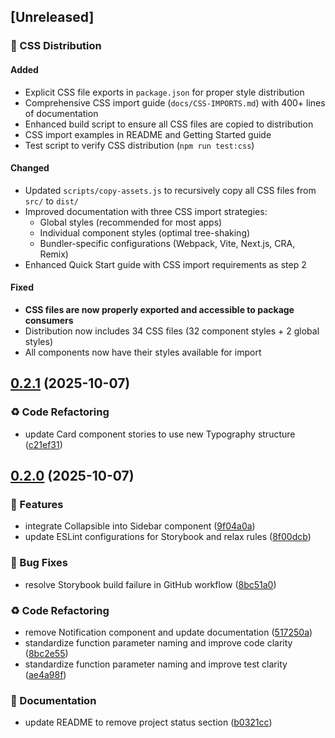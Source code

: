 ## [Unreleased]

### 🎨 CSS Distribution

#### Added
- Explicit CSS file exports in `package.json` for proper style distribution
- Comprehensive CSS import guide (`docs/CSS-IMPORTS.md`) with 400+ lines of documentation
- Enhanced build script to ensure all CSS files are copied to distribution
- CSS import examples in README and Getting Started guide
- Test script to verify CSS distribution (`npm run test:css`)

#### Changed
- Updated `scripts/copy-assets.js` to recursively copy all CSS files from `src/` to `dist/`
- Improved documentation with three CSS import strategies:
  - Global styles (recommended for most apps)
  - Individual component styles (optimal tree-shaking)
  - Bundler-specific configurations (Webpack, Vite, Next.js, CRA, Remix)
- Enhanced Quick Start guide with CSS import requirements as step 2

#### Fixed
- **CSS files are now properly exported and accessible to package consumers**
- Distribution now includes 34 CSS files (32 component styles + 2 global styles)
- All components now have their styles available for import

## [0.2.1](https://github.com/PulkitXChadha/DesignBricks/compare/v0.2.0...v0.2.1) (2025-10-07)

### ♻️ Code Refactoring

* update Card component stories to use new Typography structure ([c21ef31](https://github.com/PulkitXChadha/DesignBricks/commit/c21ef31db11f84b77d6f18b006d41d90dd01bc88))

## [0.2.0](https://github.com/PulkitXChadha/DesignBricks/compare/v0.1.6...v0.2.0) (2025-10-07)

### 🚀 Features

* integrate Collapsible into Sidebar component ([9f04a0a](https://github.com/PulkitXChadha/DesignBricks/commit/9f04a0acaafadf1e786188a84b44368f6c94664c))
* update ESLint configurations for Storybook and relax rules ([8f00dcb](https://github.com/PulkitXChadha/DesignBricks/commit/8f00dcb7ed7c48cffe0e447303d3dcec78e04c6d))

### 🐛 Bug Fixes

* resolve Storybook build failure in GitHub workflow ([8bc51a0](https://github.com/PulkitXChadha/DesignBricks/commit/8bc51a08932187d09abef5fa160a3f8336e9c1a6))

### ♻️ Code Refactoring

* remove Notification component and update documentation ([517250a](https://github.com/PulkitXChadha/DesignBricks/commit/517250ad54ffe16df506107eabb7bc4c4061dfcd))
* standardize function parameter naming and improve code clarity ([8bc2e55](https://github.com/PulkitXChadha/DesignBricks/commit/8bc2e551809a9d176aac24415e31d7b9e1670290))
* standardize function parameter naming and improve test clarity ([ae4a98f](https://github.com/PulkitXChadha/DesignBricks/commit/ae4a98fd86f23f5c9b359ed551c4b40072457ad3))

### 📝 Documentation

* update README to remove project status section ([b0321cc](https://github.com/PulkitXChadha/DesignBricks/commit/b0321cc7fffb31f3d0088305404ffcdbc2ddbf91))
